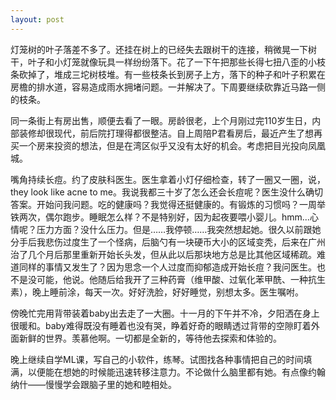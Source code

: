 ```yaml
---
layout: post
---
```


灯笼树的叶子落差不多了。还挂在树上的已经失去跟树干的连接，稍微晃一下树干，叶子和小灯笼就像玩具一样纷纷落下。花了一下午把那些长得七扭八歪的小枝条砍掉了，堆成三坨树枝堆。有一些枝条长到房子上方，落下的种子和叶子积累在房檐的排水道，容易造成雨水拥堵问题。一并解决了。下周要继续砍靠近马路一侧的枝条。

同一条街上有房出售，顺便去看了一眼。房龄很老，上个月刚过完110岁生日，内部装修却很现代，前后院打理得都很整洁。自上周陪P君看房后，最近产生了想再买一个房来投资的想法，但是在湾区似乎又没有太好的机会。考虑把目光投向凤凰城。

嘴角持续长痘。约了皮肤科医生。医生拿着小灯仔细检查，转了一圈又一圈，说，they look like acne to me。我说我都三十岁了怎么还会长痘呢？医生没什么确切答案。开始问我问题。吃的健康吗？我觉得还挺健康的。有锻炼的习惯吗？一周举铁两次，偶尔跑步。睡眠怎么样？不是特别好，因为起夜要喂小婴儿。hmm...心情呢？压力方面？没什么压力。但是……我停顿……我突然想起她。很久以前跟她分手后我悲伤过度生了一个怪病，后脑勺有一块硬币大小的区域变秃，后来在广州治了几个月后那里重新开始长头发，但从此以后那块地方总是比其他区域稀疏。难道同样的事情又发生了？因为思念一个人过度而抑郁造成开始长痘？我问医生。也不是没可能，他说。他随后给我开了三种药膏（维甲酸、过氧化苯甲酰、一种抗生素），晚上睡前涂，每天一次。好好洗脸，好好睡觉，别想太多。医生嘱咐。

傍晚忙完用背带装着baby出去走了一大圈。十一月的下午并不冷，夕阳洒在身上很暖和。baby难得既没有睡着也没有哭，睁着好奇的眼睛透过背带的空隙盯着外面新鲜的世界。羡慕他啊。一切都是全新的，等待他去探索和体验的。

晚上继续自学ML课，写自己的小软件，练琴。试图找各种事情把自己的时间填满，以便能在想她的时候能迅速转移注意力。不论做什么脑里都有她。有点像约翰纳什——慢慢学会跟脑子里的她和睦相处。